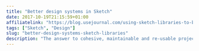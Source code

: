 ```yaml
---
title: "Better design systems in Sketch"
date: 2017-10-19T21:15:59+01:00
affiliatelink: "https://blog.usejournal.com/using-sketch-libraries-to-build-a-better-ui-design-system-part-1-26f5660f3c98"
tags: ["Sketch", "Design"]
slug: "better-design-systems-sketch-libraries"
description: "The answer to cohesive, maintainable and re-usable projects"
---
```

